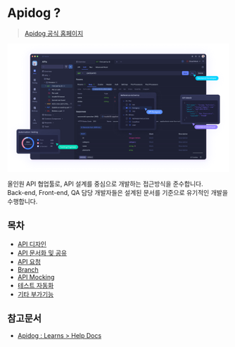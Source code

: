 # Apidog ?
> [Apidog 공식 홈페이지](https://apidog.com/)

![main-interface-dark](./docs/main-interface-dark.png)

올인원 API 협업툴로, API 설계를 중심으로 개발하는 접근방식을 준수합니다.  
Back-end, Front-end, QA 담당 개발자들은 설계된 문서를 기준으로 유기적인 개발을 수행합니다.

## 목차
* [API 디자인](./pages/api-design/README.md)
* [API 문서화 및 공유](./pages/api-documentation-sharing/README.md)
* [API 요청](./pages/api-request/README.md)
* [Branch](./pages/branch/README.md)
* [API Mocking](./pages/api-mocking/README.md)
* [테스트 자동화](./pages/automation-test/README.md)
* [기타 부가기능](./pages/other-feature/README.md)

## 참고문서
* [Apidog : Learns > Help Docs](https://apidog.com/help/)